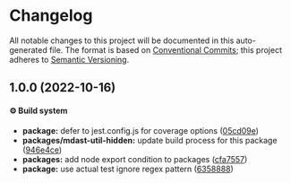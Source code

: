 # Changelog

All notable changes to this project will be documented in this auto-generated
file. The format is based on [Conventional Commits][1]; this project adheres to
[Semantic Versioning][2].

## 1.0.0 (2022-10-16)

#### ⚙️ Build system

- **package:** defer to jest.config.js for coverage options ([05cd09e][3])
- **packages/mdast-util-hidden:** update build process for this package
  ([946e4ce][4])
- **packages:** add node export condition to packages ([cfa7557][5])
- **package:** use actual test ignore regex pattern ([6358888][6])

[1]: https://conventionalcommits.org
[2]: https://semver.org
[3]:
  https://github.com/Xunnamius/remark-utils/blob/main/packages/mdast-util-hidden/commit/05cd09e0cf13f18fa56f6156516bcf546b1238e6
[4]:
  https://github.com/Xunnamius/remark-utils/blob/main/packages/mdast-util-hidden/commit/946e4cea9ad076b444e56006db825174e34f2fc1
[5]:
  https://github.com/Xunnamius/remark-utils/blob/main/packages/mdast-util-hidden/commit/cfa755794380abeda2748bb0a86f99b0bb136198
[6]:
  https://github.com/Xunnamius/remark-utils/blob/main/packages/mdast-util-hidden/commit/63588887a7377f3ee7488b19c87f1f2bf1faa811
